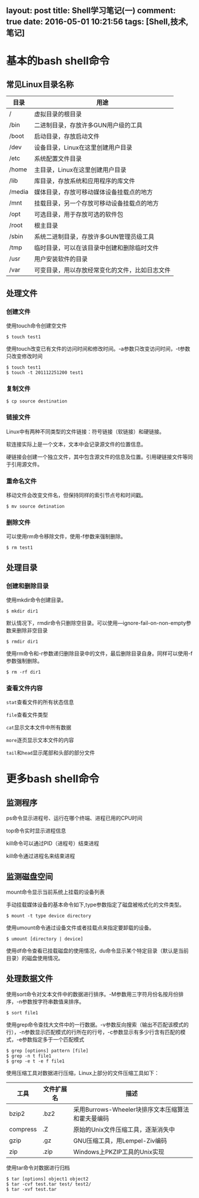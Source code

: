 layout: post
title: Shell学习笔记(一)
comment: true
date: 2016-05-01 10:21:56
tags: [Shell,技术,笔记] 
---

# 基本的bash shell命令

## 常见Linux目录名称

| 目录     | 用途                      |
| ------ | ----------------------- |
| /      | 虚拟目录的根目录                |
| /bin   | 二进制目录，存放许多GUN用户级的工具     |
| /boot  | 启动目录，存放启动文件             |
| /dev   | 设备目录，Linux在这里创建用户目录     |
| /etc   | 系统配置文件目录                |
| /home  | 主目录，Linux在这里创建用户目录      |
| /lib   | 库目录，存放系统和应用程序的库文件       |
| /media | 媒体目录，存放可移动媒体设备挂载点的地方    |
| /mnt   | 挂载目录，另一个存放可移动设备挂载点的地方   |
| /opt   | 可选目录，用于存放可选的软件包         |
| /root  | 根主目录                    |
| /sbin  | 系统二进制目录，存放许多GUN管理员级工具   |
| /tmp   | 临时目录，可以在该目录中创建和删除临时文件   |
| /usr   | 用户安装软件的目录               |
| /var   | 可变目录，用以存放经常变化的文件，比如日志文件 |

<!-- more -->

## 处理文件

### 创建文件

使用touch命令创建空文件

```shell
$ touch test1
```

使用touch改变已有文件的访问时间和修改时间。-a参数只改变访问时间，-t参数只改变修改时间

```shell
$ touch test1
$ touch -t 201112251200 test1
```

### 复制文件

```shell
$ cp source destination
```

### 链接文件

Linux中有两种不同类型的文件链接：符号链接（软链接）和硬链接。

软连接实际上是一个文本，文本中会记录源文件的位置信息。

硬链接会创建一个独立文件，其中包含源文件的信息及位置。引用硬链接文件等同于引用源文件。

### 重命名文件

移动文件会改变文件名，但保持同样的索引节点号和时间戳。

```shell
$ mv source detination
```

### 删除文件

可以使用rm命令移除文件，使用-f参数来强制删除。

```shell
$ rm test1
```

## 处理目录

### 创建和删除目录

使用mkdir命令创建目录。

```shell
$ mkdir dir1
```

默认情况下，rmdir命令只删除空目录。可以使用—ignore-fail-on-non-empty参数来删除非空目录

```shell
$ rmdir dir1
```

使用rm命令和-r参数递归删除目录中的文件，最后删除目录自身。同样可以使用-f参数强制删除。

```shell
$ rm -rf dir1
```

### 查看文件内容

`stat`查看文件的所有状态信息

`file`查看文件类型

`cat`显示文本文件中所有数据

`more`逐页显示文本文件的内容

`tail`和`head`显示尾部和头部的部分文件

# 更多bash shell命令

## 监测程序

ps命令显示进程号、运行在哪个终端、进程已用的CPU时间

top命令实时显示进程信息

kill命令可以通过PID（进程号）结束进程

kill命令通过进程名来结束进程

## 监测磁盘空间

mount命令显示当前系统上挂载的设备列表

手动挂载媒体设备的基本命令如下,type参数指定了磁盘被格式化的文件类型。

```shell
$ mount -t type device directory
```

使用umount命令通过设备文件或者挂载点来指定要卸载的设备。

```shell
$ umount [directory | device]
```

使用df命令查看已挂载磁盘的使用情况，du命令显示某个特定目录（默认是当前目录）的磁盘使用情况。

##  处理数据文件

使用sort命令对文本文件中的数据进行排序。-M参数用三字符月份名按月份排序，-n参数按字符串数值来排序。

```shell
$ sort file1
```

使用grep命令查找大文件中的一行数据。-v参数反向搜索（输出不匹配该模式的行），-n参数显示匹配模式的行所在的行号，-c参数显示有多少行含有匹配的模式，-e参数指定多于一个匹配模式

```shell
$ grep [options] pattern [file]
$ grep -n t file1
$ grep -e t -e f file1
```

使用压缩工具对数据进行压缩，Linux上部分的文件压缩工具如下：

| 工具       | 文件扩展名 | 描述                               |
| -------- | ----- | -------------------------------- |
| bzip2    | .bz2  | 采用Burrows-Wheeler块排序文本压缩算法和霍夫曼编码 |
| compress | .Z    | 原始的Unix文件压缩工具，逐渐消失中              |
| gzip     | .gz   | GNU压缩工具，用Lempel-Ziv编码            |
| zip      | .zip  | Windows上PKZIP工具的Unix实现           |

使用tar命令对数据进行归档

```shell
$ tar [options] object1 object2
$ tar -cvf test.tar test/ test2/
$ tar -xvf test.tar
```

